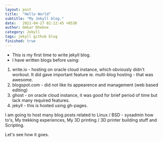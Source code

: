 ```yaml
---
layout: post
title:  "Hello World"
subtitle: "My Jekyll blog."
date:   2021-04-27 02:12:45 +0530
author: Omkar Dhekne
category: Jekyll
tags: jekyll github blog
finished: true
---
```


- This is my first time to write jekyll blog.
- I have written blogs before using:
1. write.io - hosting on oracle cloud instance, which obviously didn't workout. It did gave important feature ie. multi-blog hosting - that was awesome.
2. blogspot.com - did not like its appearence and management (web based editing)
3. ghost - on oracle cloud instance, it was good for brief period of time but lack many required features.
4. jekyll - this is hosted using gh-pages.

I am going to host many blog posts related to Linux / BSD - sysadmin how to's, My trekking experiences, My 3D printing / 3D printer building stuff and Scripting.

Let's see how it goes.